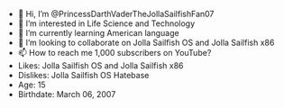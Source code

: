 - 👋 Hi, I’m @PrincessDarthVaderTheJollaSailfishFan07
- 👀 I’m interested in Life Science and Technology
- 🌱 I’m currently learning American language
- 💞️ I’m looking to collaborate on Jolla Sailfish OS and Jolla Sailfish x86
- 📫 How to reach me 1,000 subscribers on YouTube?
- Likes: Jolla Sailfish OS and Jolla Sailfish x86
- Dislikes: Jolla Sailfish OS Hatebase
- Age: 15
- Birthdate: March 06, 2007
<!---
PrincessDarthVaderTheJollaSailfishFan07/PrincessDarthVaderTheJollaSailfishFan07 is a ✨ special ✨ repository because its `README.md` (this file) appears on your GitHub profile.
You can click the Preview link to take a look at your changes.
--->
